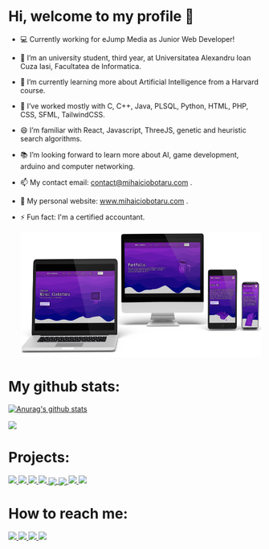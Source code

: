 <h1>Hi, welcome to my profile 👋</h1>

- 💻 Currently working for eJump Media as Junior Web Developer!
- 🏫 I’m an university student, third year, at Universitatea Alexandru Ioan Cuza Iasi, Facultatea de Informatica.
- 🌱 I’m currently learning more about Artificial Intelligence from a Harvard course.
- 💪 I’ve worked mostly with C, C++, Java, PLSQL, Python, HTML, PHP, CSS, SFML, TailwindCSS.
- 😄 I’m familiar with React, Javascript, ThreeJS, genetic and heuristic search algorithms. 
- 📚 I’m looking forward to learn more about AI, game development, arduino and computer networking.
- 📫 My contact email: contact@mihaiciobotaru.com .
- 👯 My personal website: www.mihaiciobotaru.com .
- ⚡ Fun fact: I'm a certified accountant.

    <img src = "Assets/mihaiwebsitemockup.png" width = "auto" height = "250px" style="" />


# My github stats:

[![Anurag's github stats](https://github-readme-stats.anuraghazra1.vercel.app/api?username=mihaiciobotaru&show_icons=true&title_color=fff&icon_color=79ff97&text_color=9f9f9f&bg_color=151515)](https://github.com/anuraghazra/github-readme-stats)
  
<a href = "https://github.com/mihaiciobotaru?tab=repositories">
    <img src = "https://github-readme-stats.vercel.app/api/top-langs/?username=mihaiciobotaru&langs_count=10&theme=dark&layout=compact&card_width=270" align = "center" />
</a>

# Projects: 
<a href="https://github.com/mihai2096/sienamarketing">
 <img src = "https://github-readme-stats.vercel.app/api/pin/?username=mihaiciobotaru&repo=sienamarketing&theme=dark"  />
</a>
<a href="https://github.com/mihai2096/personalwebsite">
 <img src = "https://github-readme-stats.vercel.app/api/pin/?username=mihaiciobotaru&repo=personalwebsite&theme=dark"  />
</a>
<a href="https://github.com/mihai2096/StampsWebsite">
 <img src = "https://github-readme-stats.vercel.app/api/pin/?username=mihaiciobotaru&repo=StampsWebsite&theme=dark"  />
</a>
<a href="https://github.com/mihai2096/ArduinoDisplayDistance">
 <img src = "https://github-readme-stats.vercel.app/api/pin/?username=mihaiciobotaru&repo=ArduinoDisplayDistance&theme=dark"  />
</a>
<a href="https://github.com/mihai2096/ChessGame">
     <img src = "https://github-readme-stats.vercel.app/api/pin/?username=mihaiciobotaru&repo=ChessGame&theme=dark" align = "center" />
</a>
<a href="https://github.com/mihai2096/Electron">
     <img src = "https://github-readme-stats.vercel.app/api/pin/?username=mihaiciobotaru&repo=Electron&theme=dark" align = "center" />
</a>
<a href="https://github.com/mihai2096/Towing-Site">
 <img src = "https://github-readme-stats.vercel.app/api/pin/?username=mihaiciobotaru&repo=Towing-Site&theme=dark"/>
</a>
<a href="https://github.com/mihai2096/Genetic-Algorithms">
 <img src = "https://github-readme-stats.vercel.app/api/pin/?username=mihaiciobotaru&repo=Genetic-Algorithms&theme=dark"  />
</a>

# How to reach me:

<a href = "https://www.linkedin.com/in/mihai-ciobotaru-337ab520a/">
    <img src = "Assets/LinkedIn.png" width = "auto" height = "50px" />
</a>

<a href = "https://www.facebook.com/mihai.ciobotaru.fb">
    <img src = "Assets/Facebook.png" width = "auto" height = "50px" />
</a>

<a href = "https://www.instagram.com/mihai_024_/?hl=en/">
    <img src = "Assets/Instagram.png" width = "auto" height = "50px" />
</a>

<a href = "https://wa.me/40774450052">
    <img src = "Assets/WhatsApp.png" width = "auto" height = "50px" />
</a>


